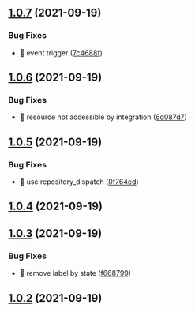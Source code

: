 ## [1.0.7](https://github.com/wow-actions/pr-triage/compare/v1.0.6...v1.0.7) (2021-09-19)


### Bug Fixes

* 🐛 event trigger ([7c4688f](https://github.com/wow-actions/pr-triage/commit/7c4688f5e1347c014dc5181af02aa59210673f44))

## [1.0.6](https://github.com/wow-actions/pr-triage/compare/v1.0.5...v1.0.6) (2021-09-19)


### Bug Fixes

* 🐛 resource not accessible by integration ([6d087d7](https://github.com/wow-actions/pr-triage/commit/6d087d7b5f913958cf58d37abc4bc0a6abd7d7bb))

## [1.0.5](https://github.com/wow-actions/pr-triage/compare/v1.0.4...v1.0.5) (2021-09-19)


### Bug Fixes

* 🐛 use repository_dispatch ([0f764ed](https://github.com/wow-actions/pr-triage/commit/0f764eda7f82c7b41b08e17a425b3188107a2efa))

## [1.0.4](https://github.com/wow-actions/pr-triage/compare/v1.0.3...v1.0.4) (2021-09-19)

## [1.0.3](https://github.com/wow-actions/pr-triage/compare/v1.0.2...v1.0.3) (2021-09-19)


### Bug Fixes

* 🐛 remove label by state ([f668799](https://github.com/wow-actions/pr-triage/commit/f668799330987b598f8bec0d6abbfcfba1a88264))

## [1.0.2](https://github.com/wow-actions/pr-triage/compare/v1.0.1...v1.0.2) (2021-09-19)
